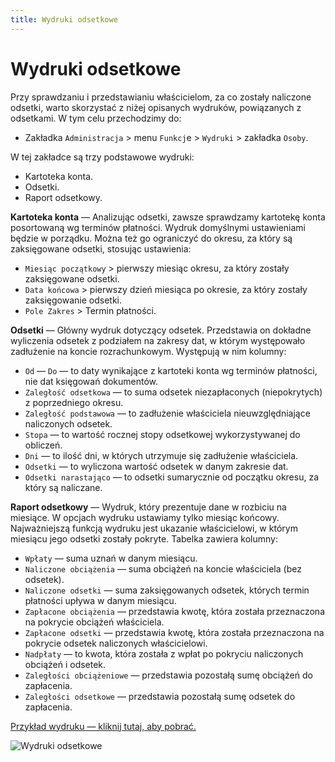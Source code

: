 ```yaml
---
title: Wydruki odsetkowe
---
```


# Wydruki odsetkowe

Przy sprawdzaniu i przedstawianiu właścicielom, za co zostały naliczone odsetki, warto skorzystać z niżej opisanych wydruków, powiązanych z odsetkami. W tym celu przechodzimy do:

- Zakładka `Administracja` > menu `Funkcj`e > `Wydruki` > zakładka `Osoby`.

W tej zakładce są trzy podstawowe wydruki:

- Kartoteka konta.
- Odsetki.
- Raport odsetkowy.

**Kartoteka konta** — Analizując odsetki, zawsze sprawdzamy kartotekę konta posortowaną wg terminów płatności. Wydruk domyślnymi ustawieniami będzie w porządku. Można też go ograniczyć do okresu, za który są zaksięgowane odsetki, stosując ustawienia:

- `Miesiąc początkowy` > pierwszy miesiąc okresu, za który zostały zaksięgowane odsetki.
- `Data końcowa` > pierwszy dzień miesiąca po okresie, za który zostały zaksięgowanie odsetki.
- `Pole Zakres` > Termin płatności.

**Odsetki** — Główny wydruk dotyczący odsetek. Przedstawia on dokładne wyliczenia odsetek z podziałem na zakresy dat, w którym występowało zadłużenie na koncie rozrachunkowym. Występują w nim kolumny:

- `Od` — `Do` — to daty wynikające z kartoteki konta wg terminów płatności, nie dat księgowań dokumentów.
- `Zaległość odsetkowa` — to suma odsetek niezapłaconych (niepokrytych) z poprzedniego okresu.
- `Zaległość podstawowa` — to zadłużenie właściciela nieuwzględniające naliczonych odsetek.
- `Stopa` — to wartość rocznej stopy odsetkowej wykorzystywanej do obliczeń.
- `Dni` — to ilość dni, w których utrzymuje się zadłużenie właściciela.
- `Odsetki` — to wyliczona wartość odsetek w danym zakresie dat.
- `Odsetki narastająco` — to odsetki sumarycznie od początku okresu, za który są naliczane.

**Raport odsetkowy** — Wydruk, który prezentuje dane w rozbiciu na miesiące. W opcjach wydruku ustawiamy tylko miesiąc końcowy. Najważniejszą funkcją wydruku jest ukazanie właścicielowi, w którym miesiącu jego odsetki zostały pokryte. Tabelka zawiera kolumny:

- `Wpłaty` — suma uznań w danym miesiącu.
- `Naliczone obciążenia` — suma obciążeń na koncie właściciela (bez odsetek).
- `Naliczone odsetki` — suma zaksięgowanych odsetek, których termin płatności upływa w danym miesiącu.
- `Zapłacone obciążenia` — przedstawia kwotę, która została przeznaczona na pokrycie obciążeń właściciela.
- `Zapłacone odsetki` — przedstawia kwotę, która została przeznaczona na pokrycie odsetek naliczonych właścicielowi.
- `Nadpłaty` — to kwota, która została z wpłat po pokryciu naliczonych obciążeń i odsetek.
- `Zaległości obciążeniowe` — przedstawia pozostałą sumę obciążeń do zapłacenia.
- `Zaległości odsetkowe` — przedstawia pozostałą sumę odsetek do zapłacenia.

[Przykład wydruku — kliknij tutaj, aby pobrać.](wydrukiodsetkowepdf.pdf)

![Wydruki odsetkowe](wydrukiodsetkowe.gif)
